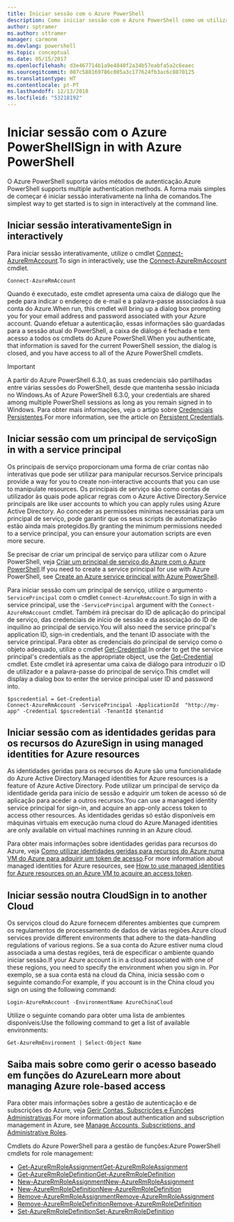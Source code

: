 ```yaml
---
title: Iniciar sessão com o Azure PowerShell
description: Como iniciar sessão com o Azure PowerShell como um utilizador, principal de serviço ou com identidades geridas para recursos do Azure.
author: sptramer
ms.author: sttramer
manager: carmonm
ms.devlang: powershell
ms.topic: conceptual
ms.date: 05/15/2017
ms.openlocfilehash: d3e467714b1a9e4840f2a34b57eabfa5a2c6eaec
ms.sourcegitcommit: 087c588169786c005a3c177624fb3ac6c8870125
ms.translationtype: HT
ms.contentlocale: pt-PT
ms.lasthandoff: 12/13/2018
ms.locfileid: "53218192"
---
```

# <a name="sign-in-with-azure-powershell"></a><span data-ttu-id="565fe-103">Iniciar sessão com o Azure PowerShell</span><span class="sxs-lookup"><span data-stu-id="565fe-103">Sign in with Azure PowerShell</span></span>

<span data-ttu-id="565fe-104">O Azure PowerShell suporta vários métodos de autenticação.</span><span class="sxs-lookup"><span data-stu-id="565fe-104">Azure PowerShell supports multiple authentication methods.</span></span> <span data-ttu-id="565fe-105">A forma mais simples de começar é iniciar sessão interativamente na linha de comandos.</span><span class="sxs-lookup"><span data-stu-id="565fe-105">The simplest way to get started is to sign in interactively at the command line.</span></span>

## <a name="sign-in-interactively"></a><span data-ttu-id="565fe-106">Iniciar sessão interativamente</span><span class="sxs-lookup"><span data-stu-id="565fe-106">Sign in interactively</span></span>

<span data-ttu-id="565fe-107">Para iniciar sessão interativamente, utilize o cmdlet [Connect-AzureRmAccount](/powershell/module/azurerm.profile/connect-azurermaccount).</span><span class="sxs-lookup"><span data-stu-id="565fe-107">To sign in interactively, use the [Connect-AzureRmAccount](/powershell/module/azurerm.profile/connect-azurermaccount) cmdlet.</span></span>

```azurepowershell-interactive
Connect-AzureRmAccount
```

<span data-ttu-id="565fe-108">Quando é executado, este cmdlet apresenta uma caixa de diálogo que lhe pede para indicar o endereço de e-mail e a palavra-passe associados à sua conta do Azure.</span><span class="sxs-lookup"><span data-stu-id="565fe-108">When run, this cmdlet will bring up a dialog box prompting you for your email address and password associated with your Azure account.</span></span> <span data-ttu-id="565fe-109">Quando efetuar a autenticação, essas informações são guardadas para a sessão atual do PowerShell, a caixa de diálogo é fechada e tem acesso a todos os cmdlets do Azure PowerShell.</span><span class="sxs-lookup"><span data-stu-id="565fe-109">When you authenticate, that information is saved for the current PowerShell session, the dialog is closed, and you have access to all of the Azure PowerShell cmdlets.</span></span>

> [!IMPORTANT]
> <span data-ttu-id="565fe-110">A partir do Azure PowerShell 6.3.0, as suas credenciais são partilhadas entre várias sessões do PowerShell, desde que mantenha sessão iniciada no Windows.</span><span class="sxs-lookup"><span data-stu-id="565fe-110">As of Azure PowerShell 6.3.0, your credentials are shared among multiple PowerShell sessions as long as you remain signed in to Windows.</span></span> <span data-ttu-id="565fe-111">Para obter mais informações, veja o artigo sobre [Credenciais Persistentes](context-persistence.md).</span><span class="sxs-lookup"><span data-stu-id="565fe-111">For more information, see the article on [Persistent Credentials](context-persistence.md).</span></span>

## <a name="sign-in-with-a-service-principal"></a><span data-ttu-id="565fe-112">Iniciar sessão com um principal de serviço</span><span class="sxs-lookup"><span data-stu-id="565fe-112">Sign in with a service principal</span></span>

<span data-ttu-id="565fe-113">Os principais de serviço proporcionam uma forma de criar contas não interativas que pode ser utilizar para manipular recursos.</span><span class="sxs-lookup"><span data-stu-id="565fe-113">Service principals provide a way for you to create non-interactive accounts that you can use to manipulate resources.</span></span> <span data-ttu-id="565fe-114">Os principais de serviço são como contas de utilizador às quais pode aplicar regras com o Azure Active Directory.</span><span class="sxs-lookup"><span data-stu-id="565fe-114">Service principals are like user accounts to which you can apply rules using Azure Active Directory.</span></span> <span data-ttu-id="565fe-115">Ao conceder as permissões mínimas necessárias para um principal de serviço, pode garantir que os seus scripts de automatização estão ainda mais protegidos.</span><span class="sxs-lookup"><span data-stu-id="565fe-115">By granting the minimum permissions needed to a service principal, you can ensure your automation scripts are even more secure.</span></span>

<span data-ttu-id="565fe-116">Se precisar de criar um principal de serviço para utilizar com o Azure PowerShell, veja [Criar um principal de serviço do Azure com o Azure PowerShell](create-azure-service-principal-azureps.md).</span><span class="sxs-lookup"><span data-stu-id="565fe-116">If you need to create a service principal for use with Azure PowerShell, see [Create an Azure service principal with Azure PowerShell](create-azure-service-principal-azureps.md).</span></span>

<span data-ttu-id="565fe-117">Para iniciar sessão com um principal de serviço, utilize o argumento `-ServicePrincipal` com o cmdlet `Connect-AzureRmAccount`.</span><span class="sxs-lookup"><span data-stu-id="565fe-117">To sign in with a service principal, use the `-ServicePrincipal` argument with the `Connect-AzureRmAccount` cmdlet.</span></span> <span data-ttu-id="565fe-118">Também irá precisar do ID de aplicação do principal de serviço, das credenciais de início de sessão e da associação do ID de inquilino ao principal de serviço.</span><span class="sxs-lookup"><span data-stu-id="565fe-118">You will also need the service princpal's application ID, sign-in credentials, and the tenant ID associate with the service principal.</span></span> <span data-ttu-id="565fe-119">Para obter as credenciais do principal de serviço como o objeto adequado, utilize o cmdlet [Get-Credential](/powershell/module/microsoft.powershell.security/get-credential).</span><span class="sxs-lookup"><span data-stu-id="565fe-119">In order to get the service principal's credentials as the appropriate object, use the [Get-Credential](/powershell/module/microsoft.powershell.security/get-credential) cmdlet.</span></span> <span data-ttu-id="565fe-120">Este cmdlet irá apresentar uma caixa de diálogo para introduzir o ID de utilizador e a palavra-passe do principal de serviço.</span><span class="sxs-lookup"><span data-stu-id="565fe-120">This cmdlet will display a dialog box to enter the service principal user ID and password into.</span></span>

```azurepowershell-interactive
$pscredential = Get-Credential
Connect-AzureRmAccount -ServicePrincipal -ApplicationId  "http://my-app" -Credential $pscredential -TenantId $tenantid
```

## <a name="sign-in-using-managed-identities-for-azure-resources"></a><span data-ttu-id="565fe-121">Iniciar sessão com as identidades geridas para os recursos do Azure</span><span class="sxs-lookup"><span data-stu-id="565fe-121">Sign in using managed identities for Azure resources</span></span>

<span data-ttu-id="565fe-122">As identidades geridas para os recursos do Azure são uma funcionalidade do Azure Active Directory.</span><span class="sxs-lookup"><span data-stu-id="565fe-122">Managed identities for Azure resources is a feature of Azure Active Directory.</span></span> <span data-ttu-id="565fe-123">Pode utilizar um principal de serviço da identidade gerida para início de sessão e adquirir um token de acesso só de aplicação para aceder a outros recursos.</span><span class="sxs-lookup"><span data-stu-id="565fe-123">You can use a managed identity service principal for sign-in, and acquire an app-only access token to access other resources.</span></span> <span data-ttu-id="565fe-124">As identidades geridas só estão disponíveis em máquinas virtuais em execução numa cloud do Azure.</span><span class="sxs-lookup"><span data-stu-id="565fe-124">Managed identities are only available on virtual machines running in an Azure cloud.</span></span>

<span data-ttu-id="565fe-125">Para obter mais informações sobre identidades geridas para recursos do Azure, veja [Como utilizar identidades geridas para recursos do Azure numa VM do Azure para adquirir um token de acesso](/azure/active-directory/managed-identities-azure-resources/how-to-use-vm-token).</span><span class="sxs-lookup"><span data-stu-id="565fe-125">For more information about managed identities for Azure resources, see [How to use managed identities for Azure resources on an Azure VM to acquire an access token](/azure/active-directory/managed-identities-azure-resources/how-to-use-vm-token).</span></span>

## <a name="sign-in-to-another-cloud"></a><span data-ttu-id="565fe-126">Iniciar sessão noutra Cloud</span><span class="sxs-lookup"><span data-stu-id="565fe-126">Sign in to another Cloud</span></span>

<span data-ttu-id="565fe-127">Os serviços cloud do Azure fornecem diferentes ambientes que cumprem os regulamentos de processamento de dados de várias regiões.</span><span class="sxs-lookup"><span data-stu-id="565fe-127">Azure cloud services provide different environments that adhere to the data-handling regulations of various regions.</span></span> <span data-ttu-id="565fe-128">Se a sua conta do Azure estiver numa cloud associada a uma destas regiões, terá de especificar o ambiente quando iniciar sessão.</span><span class="sxs-lookup"><span data-stu-id="565fe-128">If your Azure account is in a cloud associated with one of these regions, you need to specify the environment when you sign in.</span></span> <span data-ttu-id="565fe-129">Por exemplo, se a sua conta está na cloud da China, inicia sessão com o seguinte comando:</span><span class="sxs-lookup"><span data-stu-id="565fe-129">For example, if you account is in the China cloud you sign on using the following command:</span></span>

```azurepowershell-interactive
Login-AzureRmAccount -EnvironmentName AzureChinaCloud
```

<span data-ttu-id="565fe-130">Utilize o seguinte comando para obter uma lista de ambientes disponíveis:</span><span class="sxs-lookup"><span data-stu-id="565fe-130">Use the following command to get a list of available environments:</span></span>

```azurepowershell-interactive
Get-AzureRmEnvironment | Select-Object Name
```

## <a name="learn-more-about-managing-azure-role-based-access"></a><span data-ttu-id="565fe-131">Saiba mais sobre como gerir o acesso baseado em funções do Azure</span><span class="sxs-lookup"><span data-stu-id="565fe-131">Learn more about managing Azure role-based access</span></span>

<span data-ttu-id="565fe-132">Para obter mais informações sobre a gestão de autenticação e de subscrições do Azure, veja [Gerir Contas, Subscrições e Funções Administrativas](/azure/active-directory/role-based-access-control-configure).</span><span class="sxs-lookup"><span data-stu-id="565fe-132">For more information about authentication and subscription management in Azure, see [Manage Accounts, Subscriptions, and Administrative Roles](/azure/active-directory/role-based-access-control-configure).</span></span>

<span data-ttu-id="565fe-133">Cmdlets do Azure PowerShell para a gestão de funções:</span><span class="sxs-lookup"><span data-stu-id="565fe-133">Azure PowerShell cmdlets for role management:</span></span>

* [<span data-ttu-id="565fe-134">Get-AzureRmRoleAssignment</span><span class="sxs-lookup"><span data-stu-id="565fe-134">Get-AzureRmRoleAssignment</span></span>](/powershell/module/AzureRM.Resources/Get-AzureRmRoleAssignment)
* [<span data-ttu-id="565fe-135">Get-AzureRmRoleDefinition</span><span class="sxs-lookup"><span data-stu-id="565fe-135">Get-AzureRmRoleDefinition</span></span>](/powershell/module/AzureRM.Resources/Get-AzureRmRoleDefinition)
* [<span data-ttu-id="565fe-136">New-AzureRmRoleAssignment</span><span class="sxs-lookup"><span data-stu-id="565fe-136">New-AzureRmRoleAssignment</span></span>](/powershell/module/AzureRM.Resources/New-AzureRmRoleAssignment)
* [<span data-ttu-id="565fe-137">New-AzureRmRoleDefinition</span><span class="sxs-lookup"><span data-stu-id="565fe-137">New-AzureRmRoleDefinition</span></span>](/powershell/module/AzureRM.Resources/New-AzureRmRoleDefinition)
* [<span data-ttu-id="565fe-138">Remove-AzureRmRoleAssignment</span><span class="sxs-lookup"><span data-stu-id="565fe-138">Remove-AzureRmRoleAssignment</span></span>](/powershell/module/AzureRM.Resources/Remove-AzureRmRoleAssignment)
* [<span data-ttu-id="565fe-139">Remove-AzureRmRoleDefinition</span><span class="sxs-lookup"><span data-stu-id="565fe-139">Remove-AzureRmRoleDefinition</span></span>](/powershell/module/AzureRM.Resources/Remove-AzureRmRoleDefinition)
* [<span data-ttu-id="565fe-140">Set-AzureRmRoleDefinition</span><span class="sxs-lookup"><span data-stu-id="565fe-140">Set-AzureRmRoleDefinition</span></span>](/powershell/moduel/AzureRM.Resources/Set-AzureRmRoleDefinition)
